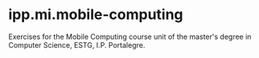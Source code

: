 # ipp.mi.mobile-computing
Exercises for the Mobile Computing course unit of the master's degree in Computer Science, ESTG, I.P. Portalegre.
